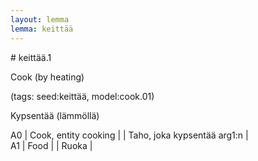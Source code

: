 ```yaml
---
layout: lemma
lemma: keittää
---
```


<div class="sense">
# <span class="sensename">keittää.1</span>

<span class="description">Cook (by heating)</span>

(tags: seed:keittää, model:cook.01)

<span class="description">Kypsentää (lämmöllä)</span>

A0 | Cook, entity cooking |   | Taho, joka kypsentää arg1:n |  
A1 | Food |   | Ruoka |  

</div>

